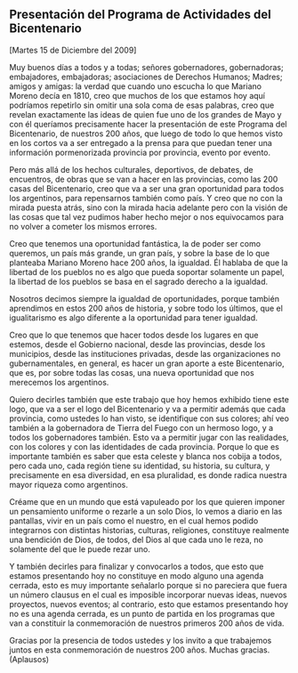 Presentación del Programa de Actividades del Bicentenario
---------------------------------------------------------

[Martes 15 de Diciembre del 2009]

Muy buenos días a todos y a todas; señores gobernadores, gobernadoras;
embajadores, embajadoras; asociaciones de Derechos Humanos; Madres;
amigos y amigas: la verdad que cuando uno escucha lo que Mariano Moreno
decía en 1810, creo que muchos de los que estamos hoy aquí podríamos
repetirlo sin omitir una sola coma de esas palabras, creo que revelan
exactamente las ideas de quien fue uno de los grandes de Mayo y con él
queríamos precisamente hacer la presentación de este Programa del
Bicentenario, de nuestros 200 años, que luego de todo lo que hemos visto
en los cortos va a ser entregado a la prensa para que puedan tener una
información pormenorizada provincia por provincia, evento por evento.

Pero más allá de los hechos culturales, deportivos, de debates, de
encuentros, de obras que se van a hacer en las provincias, como las 200
casas del Bicentenario, creo que va a ser una gran oportunidad para
todos los argentinos, para repensarnos también como país. Y creo que no
con la mirada puesta atrás, sino con la mirada hacia adelante pero con
la visión de las cosas que tal vez pudimos haber hecho mejor o nos
equivocamos para no volver a cometer los mismos errores.

Creo que tenemos una oportunidad fantástica, la de poder ser como
queremos, un país más grande, un gran país, y sobre la base de lo que
planteaba Mariano Moreno hace 200 años, la igualdad. Él hablaba de que
la libertad de los pueblos no es algo que pueda soportar solamente un
papel, la libertad de los pueblos se basa en el sagrado derecho a la
igualdad.

Nosotros decimos siempre la igualdad de oportunidades, porque también
aprendimos en estos 200 años de historia, y sobre todo los últimos, que
el igualitarismo es algo diferente a la oportunidad para tener igualdad.

Creo que lo que tenemos que hacer todos desde los lugares en que
estemos, desde el Gobierno nacional, desde las provincias, desde los
municipios, desde las instituciones privadas, desde las organizaciones
no gubernamentales, en general, es hacer un gran aporte a este
Bicentenario, que es, por sobre todas las cosas, una nueva oportunidad
que nos merecemos los argentinos.

Quiero decirles también que este trabajo que hoy hemos exhibido tiene
este logo, que va a ser el logo del Bicentenario y va a permitir además
que cada provincia, como ustedes lo han visto, se identifique con sus
colores; ahí veo también a la gobernadora de Tierra del Fuego con un
hermoso logo, y a todos los gobernadores también. Esto va a permitir
jugar con las realidades, con los colores y con las identidades de cada
provincia. Porque lo que es importante también es saber que esta celeste
y blanca nos cobija a todos, pero cada uno, cada región tiene su
identidad, su historia, su cultura, y precisamente en esa diversidad, en
esa pluralidad, es donde radica nuestra mayor riqueza como argentinos.

Créame que en un mundo que está vapuleado por los que quieren imponer un
pensamiento uniforme o rezarle a un solo Dios, lo vemos a diario en las
pantallas, vivir en un país como el nuestro, en el cual hemos podido
integrarnos con distintas historias, culturas, religiones, constituye
realmente una bendición de Dios, de todos, del Dios al que cada uno le
reza, no solamente del que le puede rezar uno.

Y también decirles para finalizar y convocarlos a todos, que esto que
estamos presentando hoy no constituye en modo alguno una agenda cerrada,
esto es muy importante señalarlo porque si no pareciera que fuera un
número clausus en el cual es imposible incorporar nuevas ideas, nuevos
proyectos, nuevos eventos; al contrario, esto que estamos presentando
hoy no es una agenda cerrada, es un punto de partida en los programas
que van a constituir la conmemoración de nuestros primeros 200 años de
vida.

Gracias por la presencia de todos ustedes y los invito a que trabajemos
juntos en esta conmemoración de nuestros 200 años. Muchas gracias.
(Aplausos)

 

 

 
